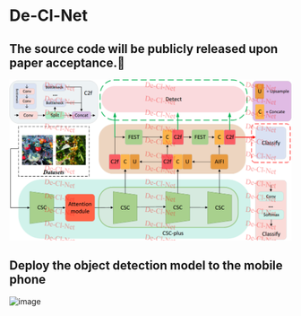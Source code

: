 # De-Cl-Net
## The source code will be publicly released upon paper acceptance.🤝
![image](https://github.com/weldingCode/De-Cl-Net/blob/main/result.png)

## Deploy the object detection model to the mobile phone
![image](https://github.com/weldingCode/De-Cl-Net/blob/main/%E5%BE%AE%E4%BF%A1%E5%9B%BE%E7%89%87_20240729210211.jpg)
